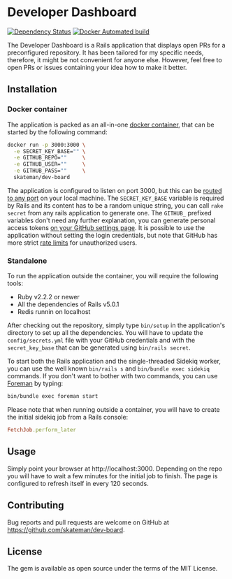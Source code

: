# Developer Dashboard

[![Dependency Status](https://gemnasium.com/badges/github.com/skateman/dev-board.svg)](https://gemnasium.com/github.com/skateman/dev-board)
[![Docker Automated build](https://img.shields.io/docker/automated/skateman/dev-board.svg)]()

The Developer Dashboard is a Rails application that displays open PRs for a preconfigured repository. It has been tailored for my specific needs, therefore, it might be not convenient for anyone else. However, feel free to open PRs or issues containing your idea how to make it better.

## Installation

### Docker container
The application is packed as an all-in-one [docker container](https://hub.docker.com/r/skateman/dev-board/), that can be started by the following command:

```sh
docker run -p 3000:3000 \
  -e SECRET_KEY_BASE="" \
  -e GITHUB_REPO=""     \
  -e GITHUB_USER=""     \
  -e GITHUB_PASS=""     \
  skateman/dev-board
```

The application is configured to listen on port 3000, but this can be [routed to any port](https://docs.docker.com/engine/reference/commandline/run/#/publish-or-expose-port--p---expose) on your local machine. The `SECRET_KEY_BASE` variable is required by Rails and its content has to be a random unique string, you can call `rake secret` from any rails application to generate one. The `GITHUB_` prefixed variables don't need any further explanation, you can generate personal access tokens [on your GitHub settings page](https://github.com/settings/tokens). It is possible to use the application without setting the login credentials, but note that GitHub has more strict [rate limits](https://developer.github.com/v3/#rate-limiting) for unauthorized users.

### Standalone
To run the application outside the container, you will require the following tools:
* Ruby v2.2.2 or newer
* All the dependencies of Rails v5.0.1
* Redis runnin on localhost

After checking out the repository, simply type `bin/setup` in the application's directory to set up all the dependencies. You will have to update the `config/secrets.yml` file with your GitHub credentials and with the `secret_key_base` that can be generated using `bin/rails secret`.

To start both the Rails application and the single-threaded Sidekiq worker, you can use the well known `bin/rails s` and `bin/bundle exec sidekiq` commands. If you don't want to bother with two commands, you can use [Foreman](http://ddollar.github.io/foreman/) by typing:
```sh
bin/bundle exec foreman start
```

Please note that when running outside a container, you will have to create the initial sidekiq job from a Rails console:

```ruby
FetchJob.perform_later
```

## Usage
Simply point your browser at http://localhost:3000. Depending on the repo you will have to wait a few minutes for the initial job to finish. The page is configured to refresh itself in every 120 seconds.

## Contributing
Bug reports and pull requests are welcome on GitHub at https://github.com/skateman/dev-board.

## License
The gem is available as open source under the terms of the MIT License.
